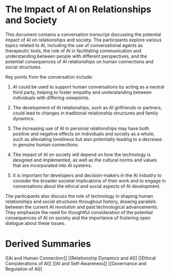 # The Impact of AI on Relationships and Society

This document contains a conversation transcript discussing the potential impact of AI on relationships and society. The participants explore various topics related to AI, including the use of conversational agents as therapeutic tools, the role of AI in facilitating communication and understanding between people with different perspectives, and the potential consequences of AI relationships on human connections and social structures.

Key points from the conversation include:

1. AI could be used to support human conversations by acting as a neutral third party, helping to foster empathy and understanding between individuals with differing viewpoints.

2. The development of AI relationships, such as AI girlfriends or partners, could lead to changes in traditional relationship structures and family dynamics.

3. The increasing use of AI in personal relationships may have both positive and negative effects on individuals and society as a whole, such as alleviating loneliness but also potentially leading to a decrease in genuine human connections.

4. The impact of AI on society will depend on how the technology is designed and implemented, as well as the cultural norms and values that are incorporated into AI systems.

5. It is important for developers and decision-makers in the AI industry to consider the broader societal implications of their work and to engage in conversations about the ethical and social aspects of AI development.

The participants also discuss the role of technology in shaping human relationships and social structures throughout history, drawing parallels between the current AI revolution and past technological advancements. They emphasize the need for thoughtful consideration of the potential consequences of AI on society and the importance of fostering open dialogue about these issues.

# Derived Summaries
[[Ai and Human Connection]]
[[Relationship Dynamics and AI]]
[[Ethical Considerations of AI]]
[[AI and Self-Awareness]]
[[Governance and Regulation of AI]]